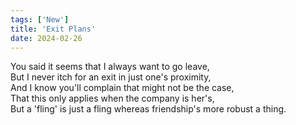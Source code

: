 ```yaml
---
tags: ['New']
title: 'Exit Plans'
date: 2024-02-26
---
```


You said it seems that I always want to go leave,  
But I never itch for an exit in just one's proximity,  
And I know you'll complain that might not be the case,  
That this only applies when the company is her's,  
But a 'fling' is just a fling whereas friendship's more robust a thing.
